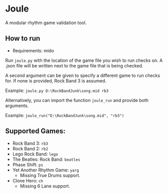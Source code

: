 # Joule
A modular rhythm game validation tool.

## How to run
* Requirements: mido

Run `joule.py` with the location of the game file you wish to run checks on. A .json file will be written next to the game file that is being checked.

A second argument can be given to specify a different game to run checks for. If none is provided, Rock Band 3 is assumed.

Example: `joule.py D:\RockBandJunk\song.mid rb3`

Alternatively, you can import the function `joule_run` and provide both arguments.

Example: `joule_run("D:\RockBandJunk\song.mid", "rb3")`

## Supported Games:
* Rock Band 3: `rb3`
* Rock Band 2: `rb2`
* Lego Rock Band: `lego`
* The Beatles: Rock Band: `beatles`
* Phase Shift: `ps`
* Yet Another Rhythm Game: `yarg`
  * Missing True Drums support.
* Clone Hero: `ch`
  * Missing 6 Lane support.
